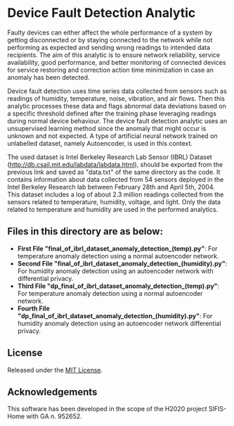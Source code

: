 # Device Fault Detection Analytic

Faulty devices can either affect the whole performance of a system by getting disconnected or by staying connected to the network while not performing as expected and sending wrong readings to intended data recipients. The aim of this analytic is to ensure network reliability, service availability, good performance, and better monitoring of connected devices for service restoring and correction action time minimization in case an anomaly has been detected. 

Device fault detection uses time series data collected from sensors such as readings of humidity, temperature, noise, vibration, and air flows. Then this analytic processes these data and flags abnormal data deviations based on a specific threshold defined after the training phase leveraging readings during normal device behaviour. The device fault detection analytic uses an unsupervised learning method since the anomaly that might occur is unknown and not expected. A type of artificial neural network trained on unlabelled dataset, namely Autoencoder, is used in this context.

The used dataset is Intel Berkeley Research Lab Sensor (IBRL) Dataset (http://db.csail.mit.edu/labdata/labdata.html), should be exported from the previous link and saved as "data.txt" of the same directory as the code. It contains information about data collected from 54 sensors deployed in the Intel Berkeley Research lab between February 28th and April 5th, 2004. This dataset includes a log of about 2.3 million readings collected from the sensors related to temperature, humidity, voltage, and light. Only the data related to temperature and humidity are used in the performed analytics.

## Files in this directory are as below:
- **First File "final_of_ibrl_dataset_anomaly_detection_(temp).py"**: For temperature anomaly detection using a normal autoencoder network.
- **Second File "final_of_ibrl_dataset_anomaly_detection_(humidity).py"**: For humidity anomaly detection using an autoencoder network with differential privacy.
- **Third File "dp_final_of_ibrl_dataset_anomaly_detection_(temp).py"**: For temperature anomaly detection using a normal autoencoder network.
- **Fourth File "dp_final_of_ibrl_dataset_anomaly_detection_(humidity).py"**: For humidity anomaly detection using an autoencoder network differential privacy.

## License

Released under the [MIT License](LICENSE).

## Acknowledgements

This software has been developed in the scope of the H2020 project SIFIS-Home with GA n. 952652.
